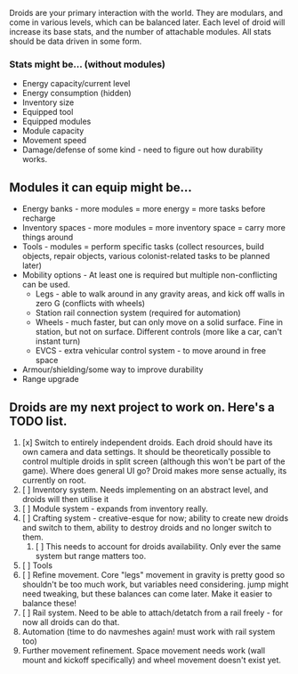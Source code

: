 Droids are your primary interaction with the world. They are modulars, and come in various levels, which can be balanced later. Each level of droid will increase its base stats, and the number of attachable modules. All stats should be data driven in some form.

### Stats might be... (without modules)
- Energy capacity/current level
- Energy consumption (hidden)
- Inventory size
- Equipped tool
- Equipped modules
- Module capacity
- Movement speed
- Damage/defense of some kind - need to figure out how durability works.

## Modules it can equip might be...
- Energy banks - more modules = more energy = more tasks before recharge
- Inventory spaces - more modules = more inventory space = carry more things around
- Tools - modules = perform specific tasks (collect resources, build objects, repair objects, various colonist-related tasks to be planned later)
- Mobility options - At least one is required but multiple non-conflicting can be used.
	- Legs - able to walk around in any gravity areas, and kick off walls in zero G (conflicts with wheels)
	- Station rail connection system (required for automation)
	- Wheels - much faster, but can only move on a solid surface. Fine in station, but not on surface. Different controls (more like a car, can't instant turn)
	- EVCS - extra vehicular control system - to move around in free space
- Armour/shielding/some way to improve durability
- Range upgrade



## Droids are my next project to work on. Here's a TODO list.
1. [x] Switch to entirely independent droids. Each droid should have its own camera and data settings. It should be theoretically possible to control multiple droids in split screen (although this won't be part of the game). Where does general UI go? Droid makes more sense actually, its currently on root.
2. [ ] Inventory system. Needs implementing on an abstract level, and droids will then utilise it
3. [ ] Module system - expands from inventory really.
4. [ ] Crafting system - creative-esque for now; ability to create new droids and switch to them, ability to destroy droids and no longer switch to them.
	1. [ ] This needs to account for droids availability. Only ever the same system but range matters too.
5. [ ] Tools
6.  [ ] Refine movement. Core "legs" movement in gravity is pretty good so shouldn't be too much work, but variables need considering. jump might need tweaking, but these balances can come later. Make it easier to balance these!
7. [ ] Rail system. Need to be able to attach/detatch from a rail freely - for now all droids can do that.
8. Automation (time to do navmeshes again! must work with rail system too)
9. Further movement refinement. Space movement needs work (wall mount and kickoff specifically) and wheel movement doesn't exist yet.
